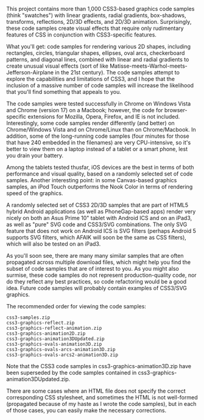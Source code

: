 This project contains more than 1,000 CSS3-based graphics code samples (think "swatches") with linear gradients, radial gradients, box-shadows, transforms, reflections, 2D/3D effects, and 2D/3D animation. Surprisingly, these code samples create visual effects that require only rudimentary features of CSS in conjunction with CSS3-specific features.

What you'll get: code samples for rendering various 2D shapes, including rectangles, circles, triangular shapes, ellipses, oval arcs, checkerboard patterns, and diagonal lines, combined with linear and radial gradients to create unusual visual effects (sort of like Matisse-meets-Warhol-meets-Jefferson-Airplane in the 21st century). The code samples attempt to explore the capabilities and limitations of CSS3, and I hope that the inclusion of a massive number of code samples will increase the likelihood that you'll find something that appeals to you.

The code samples were tested successfully in Chrome on Windows Vista and Chrome (version 17) on a Macbook; however, the code for browser-specific extensions for Mozilla, Opera, Firefox, and IE is not included. Interestingly, some code samples render differently (and better) on Chrome/Windows Vista and on Chrome/Linux than on Chrome/Macbook. In addition, some of the long-running code samples (four minutes for those that have 240 embedded in the filenames) are very CPU-intensive, so it's better to view them on a laptop instead of a tablet or a smart phone, lest you drain your battery.

Among the tablets tested thusfar, iOS devices are the best in terms of both performance and visual quality, based on a randomly selected set of code samples. Another interesting point: in some Canvas-based graphics samples, an iPod Touch outperforms the Nook Color in terms of rendering speed of the graphics.

A randomly selected set of CSS3 2D/3D samples that are part of HTML5 hybrid Android applications (as well as PhoneGap-based apps) render very nicely on both an Asus Prime 10" tablet with Android ICS and on an iPad3, as well as "pure" SVG code and CSS3/SVG combinations. The only SVG feature that does not work on Android ICS is SVG filters (perhaps Android 5 supports SVG filters, which AFAIK will soon be the same as CSS filters), which will also be tested on an iPad3.

As you'll soon see, there are many many similar samples that are often propagated across multiple download files, which might help you find the subset of code samples that are of interest to you. As you might also surmise, these code samples do not represent production-quality code, nor do they reflect any best practices, so code refactoring would be a good idea. Future code samples will probably contain examples of CSS3/SVG graphics.

The recommended order for viewing the code samples:
```
css3-samples.zip
css3-graphics-reflect.zip
css3-graphics-reflect-animation.zip
css3-graphics-animation2D.zip
css3-graphics-animation3DUpdated.zip
css3-graphics-ovals-animation3D.zip
css3-graphics-ovals-arcs-animation3D.zip
css3-graphics-ovals-arcs2-animation3D.zip
```
Note that the CSS3 code samples in css3-graphics-animation3D.zip have been superseded by the code samples contained in css3-graphics-animation3DUpdated.zip.

There are some cases where an HTML file does not specify the correct corresponding CSS stylesheet, and sometimes the HTML is not well-formed (propagated because of my haste as I wrote the code samples), but in each of those cases, you can easily make the necessary corrections.
